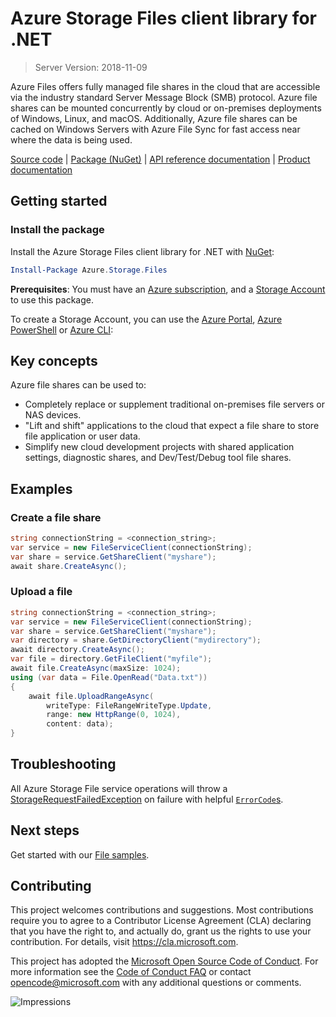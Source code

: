 # Azure Storage Files client library for .NET

> Server Version: 2018-11-09

Azure Files offers fully managed file shares in the cloud that are accessible
via the industry standard Server Message Block (SMB) protocol. Azure file
shares can be mounted concurrently by cloud or on-premises deployments of
Windows, Linux, and macOS. Additionally, Azure file shares can be cached on
Windows Servers with Azure File Sync for fast access near where the data is
being used.

[Source code][source] | [Package (NuGet)][package] | [API reference documentation][rest_docs] | [Product documentation][product_docs]

## Getting started
### Install the package
Install the Azure Storage Files client library for .NET with [NuGet][nuget]:

```Powershell
Install-Package Azure.Storage.Files
```

**Prerequisites**: You must have an [Azure subscription][azure_sub], and a
[Storage Account][storage_account_docs] to use this package.

To create a Storage Account, you can use the [Azure Portal][storage_account_create_portal],
[Azure PowerShell][storage_account_create_ps] or [Azure CLI][storage_account_create_cli]:

## Key concepts
Azure file shares can be used to:
- Completely replace or supplement traditional on-premises file servers or NAS devices.
- "Lift and shift" applications to the cloud that expect a file share to store file application or user data.
- Simplify new cloud development projects with shared application settings, diagnostic shares, and Dev/Test/Debug tool file shares.

## Examples
### Create a file share
```c#
string connectionString = <connection_string>;
var service = new FileServiceClient(connectionString);
var share = service.GetShareClient("myshare");
await share.CreateAsync();
```

### Upload a file
```c#
string connectionString = <connection_string>;
var service = new FileServiceClient(connectionString);
var share = service.GetShareClient("myshare");
var directory = share.GetDirectoryClient("mydirectory");
await directory.CreateAsync();
var file = directory.GetFileClient("myfile");
await file.CreateAsync(maxSize: 1024);
using (var data = File.OpenRead("Data.txt"))
{
    await file.UploadRangeAsync(
        writeType: FileRangeWriteType.Update,
        range: new HttpRange(0, 1024),
        content: data);
}
```

## Troubleshooting
All Azure Storage File service operations will throw a
[StorageRequestFailedException][StorageRequestFailedException] on failure with
helpful [`ErrorCode`s][error_codes].

## Next steps
Get started with our [File samples][samples].

## Contributing
This project welcomes contributions and suggestions.  Most contributions require
you to agree to a Contributor License Agreement (CLA) declaring that you have
the right to, and actually do, grant us the rights to use your contribution. For
details, visit https://cla.microsoft.com.

This project has adopted the [Microsoft Open Source Code of Conduct](https://opensource.microsoft.com/codeofconduct/).
For more information see the [Code of Conduct FAQ](https://opensource.microsoft.com/codeofconduct/faq/)
or contact [opencode@microsoft.com](mailto:opencode@microsoft.com) with any
additional questions or comments.

![Impressions](https://azure-sdk-impressions.azurewebsites.net/api/impressions/azure-sdk-for-net%2Fsdk%2Fstorage%2FAzure.Storage.Files%2FREADME.png)

<!-- LINKS -->
[source]: https://github.com/Azure/azure-sdk-for-net/tree/master/sdk/storage/Azure.Storage.Files/src
[package]: https://www.nuget.org/packages/Azure.Storage.Files/
[rest_docs]: https://docs.microsoft.com/en-us/rest/api/storageservices/file-service-rest-api
[product_docs]: https://docs.microsoft.com/en-us/azure/storage/files/storage-files-introduction
[nuget]: https://www.nuget.org/
[storage_account_docs]: https://docs.microsoft.com/en-us/azure/storage/common/storage-account-overview
[storage_account_create_ps]: https://docs.microsoft.com/en-us/azure/storage/common/storage-quickstart-create-account?tabs=azure-powershell
[storage_account_create_cli]: https://docs.microsoft.com/en-us/azure/storage/common/storage-quickstart-create-account?tabs=azure-cli
[storage_account_create_portal]: https://docs.microsoft.com/en-us/azure/storage/common/storage-quickstart-create-account?tabs=azure-portal
[azure_cli]: https://docs.microsoft.com/cli/azure
[azure_sub]: https://azure.microsoft.com/free/
[StorageRequestFailedException]: https://github.com/Azure/azure-sdk-for-net/tree/master/sdk/storage/Azure.Storage.Common/src/StorageRequestFailedException.cs
[error_codes]: https://docs.microsoft.com/en-us/rest/api/storageservices/file-service-error-codes
[samples]: tests/Samples/